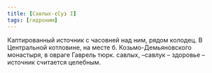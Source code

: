 ```yaml
---
title: [Савлых-❮Су❯ I]
tags: [гидроним]
---
```


Каптированный источник с часовней над ним, рядом колодец. В Центральной
котловине, на месте б. Козьмо-Демьяновского монастыря, в овраге Гаврель тюрк.
савлых, –савлук – здоровье – источник считается целебным.
